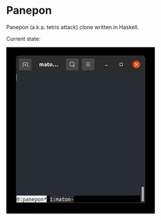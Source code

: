 # Panepon

Panepon (a.k.a. tetris attack) clone written in Haskell.

Current state:

![tty.gif](tty.gif)